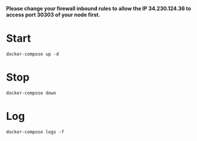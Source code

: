 **Please change your firewall inbound rules to allow the IP 34.230.124.36 to access port 30303 of your node first.**

# Start

```
docker-compose up -d
```

# Stop

```
docker-compose down
```

# Log

```
docker-compose logs -f
```
